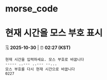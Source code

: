 # morse_code
# 현재 시간을 모스 부호 표시
<!-- MORSE_TIME_START -->
🗓️ **2025-10-30** | ⏰ **02:27 (KST)**

```
현재 시간을 입력하세요. 모스 부호로 바꿉니다
----- ..--- ..--- --...
모스 부호를 다시 현재 시간으로 바꿉니다
0227
```
<!-- MORSE_TIME_END -->
